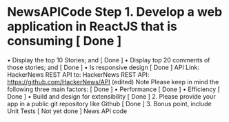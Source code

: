 # NewsAPICode  Step 1. Develop a web application in ReactJS that is consuming  [ Done ]
•	Display the top 10 Stories; and  [ Done ]
•	Display top 20 comments of those stories; and [ Done ]
•	Is responsive design  [ Done ]
API Link: HackerNews REST API to: HackerNews REST API: https://github.com/HackerNews/API (edited)
Note Please keep in mind the following three main factors: [ Done ]
•	Performance  [ Done ]
•	Efficiency  [ Done ]
•	Build and design for extensibility  [ Done ]
2. Please provide your app in a public git repository like Github [ Done ]
3. Bonus point, include Unit Tests    [ Not yet done ]
News API code
